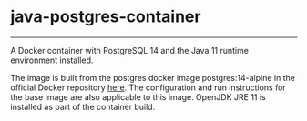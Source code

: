 # java-postgres-container

---

A Docker container with PostgreSQL 14 and the Java 11 runtime environment installed. 

The image is built from the postgres docker image postgres:14-alpine in the official Docker repository [here](https://hub.docker.com/_/postgres/). The configuration and run instructions for the base image are also applicable to this image. OpenJDK JRE 11 is installed as part of the container build.

